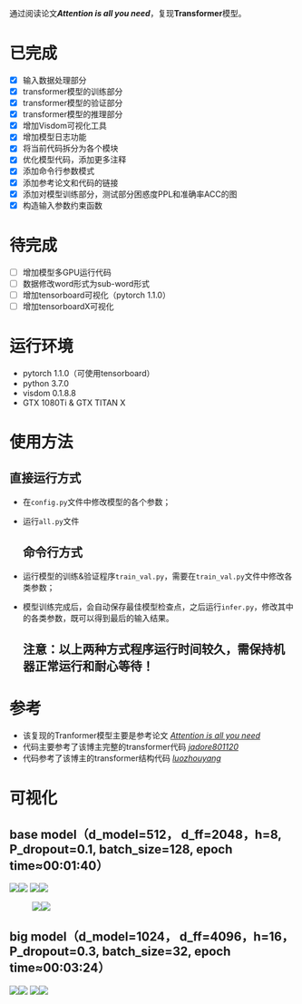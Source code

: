 通过阅读论文***Attention is all you need***，复现**Transformer**模型。

# 已完成
- [x] 输入数据处理部分
- [x] transformer模型的训练部分
- [x] transformer模型的验证部分
- [x] transformer模型的推理部分
- [x] 增加Visdom可视化工具
- [x] 增加模型日志功能
- [x] 将当前代码拆分为各个模块
- [x] 优化模型代码，添加更多注释
- [x] 添加命令行参数模式
- [x] 添加参考论文和代码的链接
- [x] 添加对模型训练部分，测试部分困惑度PPL和准确率ACC的图
- [x] 构造输入参数约束函数

# 待完成
- [ ] 增加模型多GPU运行代码
- [ ] 数据修改word形式为sub-word形式
- [ ] 增加tensorboard可视化（pytorch 1.1.0）
- [ ] 增加tensorboardX可视化

# 运行环境
+ pytorch 1.1.0（可使用tensorboard）
+ python 3.7.0
+ visdom 0.1.8.8
+ GTX 1080Ti & GTX TITAN X

# 使用方法
  ## 直接运行方式
- 在`config.py`文件中修改模型的各个参数；
- 运行`all.py`文件

  ## 命令行方式
- 运行模型的训练&验证程序`train_val.py`，需要在`train_val.py`文件中修改各类参数；
- 模型训练完成后，会自动保存最佳模型检查点，之后运行`infer.py`，修改其中的各类参数，既可以得到最后的输入结果。

  ## 注意：以上两种方式程序运行时间较久，需保持机器正常运行和耐心等待！

# 参考
+ 该复现的Tranformer模型主要是参考论文 [*Attention is all you need*](https://arxiv.org/abs/1706.03762)
+ 代码主要参考了该博主完整的transformer代码 [*jadore801120*](https://github.com/jadore801120/attention-is-all-you-need-pytorch)
+ 代码参考了该博主的transformer结构代码 [*luozhouyang*](https://luozhouyang.github.io/transformer/)

# 可视化

  ## base model（d_model=512， d_ff=2048，h=8, P_dropout=0.1, batch_size=128, epoch time≈00:01:40）
  ![](https://github.com/YUHANYU/Reproduce_Transformer/blob/master/base%20%26%20big%20model/base%20model/train_loss.png)![](https://github.com/YUHANYU/Reproduce_Transformer/blob/master/base%20%26%20big%20model/base%20model/val_loss.png)
  ![](https://github.com/YUHANYU/Reproduce_Transformer/blob/master/base%20%26%20big%20model/base%20model/train_val_acc.png)![](https://github.com/YUHANYU/Reproduce_Transformer/blob/master/base%20%26%20big%20model/base%20model/train_val_ppl.png)
<figure class="half">
    <img src="https://github.com/YUHANYU/Reproduce_Transformer/blob/master/base%20%26%20big%20model/base%20model/train_loss.png"><img src="https://github.com/YUHANYU/Reproduce_Transformer/blob/master/base%20%26%20big%20model/base%20model/val_loss.png">
</figure>

  ## big model（d_model=1024， d_ff=4096，h=16，P_dropout=0.3, batch_size=32, epoch time≈00:03:24）
  ![](https://github.com/YUHANYU/Reproduce_Transformer/blob/master/base%20%26%20big%20model/big%20model/train_loss.png)![](https://github.com/YUHANYU/Reproduce_Transformer/blob/master/base%20%26%20big%20model/big%20model/val_loss.png)
  ![](https://github.com/YUHANYU/Reproduce_Transformer/blob/master/base%20%26%20big%20model/big%20model/train_val_acc.png)![](https://github.com/YUHANYU/Reproduce_Transformer/blob/master/base%20%26%20big%20model/big%20model/train_val_ppl.png)
